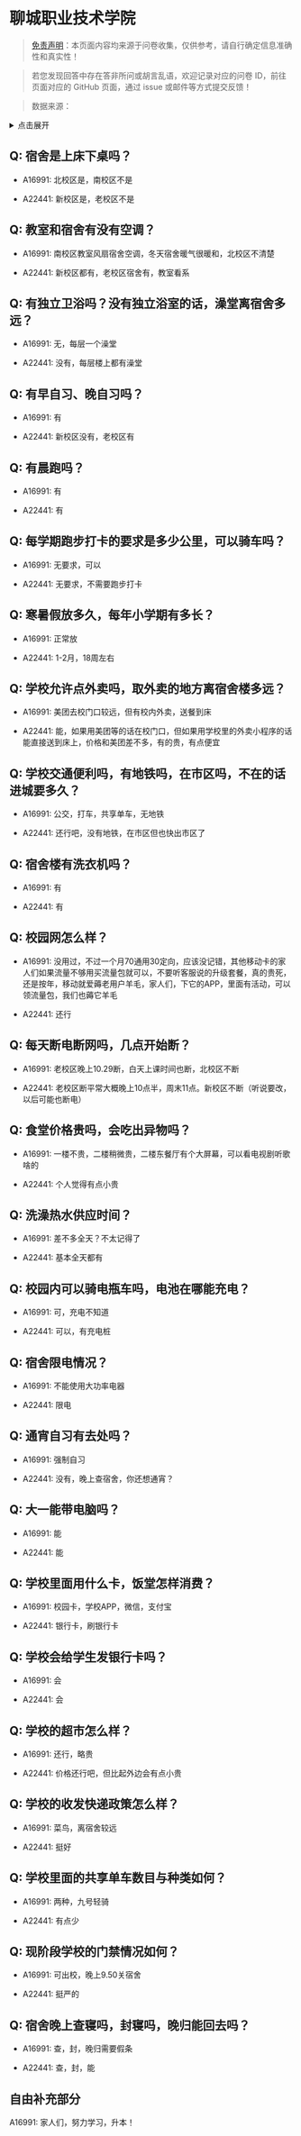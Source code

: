 # 聊城职业技术学院

> [免责声明](https://colleges.chat/#_3)：本页面内容均来源于问卷收集，仅供参考，请自行确定信息准确性和真实性！

> 若您发现回答中存在答非所问或胡言乱语，欢迎记录对应的问卷 ID，前往页面对应的 GitHub 页面，通过 issue 或邮件等方式提交反馈！

> 数据来源：

<details><summary>点击展开</summary>
<ul>
<li>A16991: 匿名 (2023 年 03 月)</li>
<li>A22441: 匿名 (2024 年 06 月)</li>
</ul>
</details>

## Q: 宿舍是上床下桌吗？

- A16991: 北校区是，南校区不是

- A22441: 新校区是，老校区不是

## Q: 教室和宿舍有没有空调？

- A16991: 南校区教室风扇宿舍空调，冬天宿舍暖气很暖和，北校区不清楚

- A22441: 新校区都有，老校区宿舍有，教室看系

## Q: 有独立卫浴吗？没有独立浴室的话，澡堂离宿舍多远？

- A16991: 无，每层一个澡堂

- A22441: 没有，每层楼上都有澡堂

## Q: 有早自习、晚自习吗？

- A16991: 有

- A22441: 新校区没有，老校区有

## Q: 有晨跑吗？

- A16991: 有

- A22441: 有

## Q: 每学期跑步打卡的要求是多少公里，可以骑车吗？

- A16991: 无要求，可以

- A22441: 无要求，不需要跑步打卡

## Q: 寒暑假放多久，每年小学期有多长？

- A16991: 正常放

- A22441: 1-2月，18周左右

## Q: 学校允许点外卖吗，取外卖的地方离宿舍楼多远？

- A16991: 美团去校门口较远，但有校内外卖，送餐到床

- A22441: 能，如果用美团等的话在校门口，但如果用学校里的外卖小程序的话能直接送到床上，价格和美团差不多，有的贵，有点便宜

## Q: 学校交通便利吗，有地铁吗，在市区吗，不在的话进城要多久？

- A16991: 公交，打车，共享单车，无地铁

- A22441: 还行吧，没有地铁，在市区但也快出市区了

## Q: 宿舍楼有洗衣机吗？

- A16991: 有

- A22441: 有

## Q: 校园网怎么样？

- A16991: 没用过，不过一个月70通用30定向，应该没记错，其他移动卡的家人们如果流量不够用买流量包就可以，不要听客服说的升级套餐，真的贵死，还是按年，移动就爱薅老用户羊毛，家人们，下它的APP，里面有活动，可以领流量包，我们也薅它羊毛

- A22441: 还行

## Q: 每天断电断网吗，几点开始断？

- A16991: 老校区晚上10.29断，白天上课时间也断，北校区不断

- A22441: 老校区断平常大概晚上10点半，周末11点。新校区不断（听说要改，以后可能也断电）

## Q: 食堂价格贵吗，会吃出异物吗？

- A16991: 一楼不贵，二楼稍微贵，二楼东餐厅有个大屏幕，可以看电视剧听歌啥的

- A22441: 个人觉得有点小贵

## Q: 洗澡热水供应时间？

- A16991: 差不多全天？不太记得了

- A22441: 基本全天都有

## Q: 校园内可以骑电瓶车吗，电池在哪能充电？

- A16991: 可，充电不知道

- A22441: 可以，有充电桩

## Q: 宿舍限电情况？

- A16991: 不能使用大功率电器

- A22441: 限电

## Q: 通宵自习有去处吗？

- A16991: 强制自习

- A22441: 没有，晚上查宿舍，你还想通宵？

## Q: 大一能带电脑吗？

- A16991: 能

- A22441: 能

## Q: 学校里面用什么卡，饭堂怎样消费？

- A16991: 校园卡，学校APP，微信，支付宝

- A22441: 银行卡，刷银行卡

## Q: 学校会给学生发银行卡吗？

- A16991: 会

- A22441: 会

## Q: 学校的超市怎么样？

- A16991: 还行，略贵

- A22441: 价格还行吧，但比起外边会有点小贵

## Q: 学校的收发快递政策怎么样？

- A16991: 菜鸟，离宿舍较远

- A22441: 挺好

## Q: 学校里面的共享单车数目与种类如何？

- A16991: 两种，九号轻骑

- A22441: 有点少

## Q: 现阶段学校的门禁情况如何？

- A16991: 可出校，晚上9.50关宿舍

- A22441: 挺严的

## Q: 宿舍晚上查寝吗，封寝吗，晚归能回去吗？

- A16991: 查，封，晚归需要假条

- A22441: 查，封，能

## 自由补充部分

A16991: 家人们，努力学习，升本！